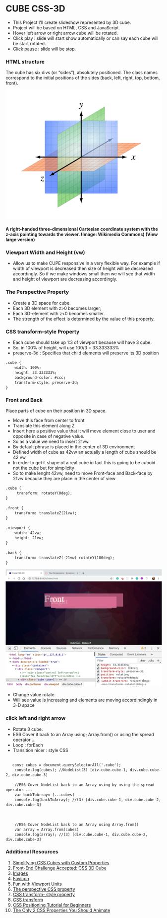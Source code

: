 # CUBE CSS-3D
* This Project I'll create slideshow represented by 3D cube.
* Project will be based on HTML, CSS and JavaScript.
* Hover left arrow or right arrow cube will be rotated.
* Click play : slide will start show automatically or can say each cube will be start rotated.
* Click pause : slide will be stop. 

### HTML structure
The cube has six divs (or “sides”), absolutely positioned. The class names correspond to the initial positions of the sides (back, left, right, top, bottom, front).

![ axes are oriented in a web browser](images/axes.png  " axes ")

#### A right-handed three-dimensional Cartesian coordinate system with the z-axis pointing towards the viewer. (Image: Wikimedia Commons) (View large version)

### Viewport Width and Height (vw) 
- Allow us to make CUPE responsive in a very flexible way. For example if width of viewport is decreased then size of height will be decreased accordingly. So if we make windows small then we will see that width and height of viewport are decreasing accordingly.

### The Perspective Property
* Create a 3D space for cube.
* Each 3D element with z>0 becomes larger; 
* Each 3D-element with z<0 becomes smaller. 
* The strength of the effect is determined by the value of this property.

### CSS transform-style Property
* Each cube should take up 1:3 of viewport because will have 3 cube.
* So, in 100% of height, will use 100/3 = 33.333333%
* preserve-3d :	Specifies that child elements will preserve its 3D position

```
.cube {
    width: 100%;
    height: 33.333333%;
    background-color: #ccc;
    transform-style: preserve-3d;
}

```

### Front and Back
Place parts of cube on their position in 3D space.
* Move this face from center to front
* Translate this element along Z 
* Insert here a positive value that it will move element close to user and opposite in case of negative value.
* So as a value we need to insert 21vw.
* By default phrase is placed in the center of 3D environment
* Defined width of cube as 42vw an actually a length of cube should be 42 vw 
* In order to get it shape of a real cube in fact this is going to be cuboid not the cube but for simplicity
* So to make lenght 42vw, need to move Front-face and  Back-face by 21vw because they are place in the center of view


```
.cube {
     transform: rotateY(0deg);
}

.front {
    transform: translateZ(21vw);
}

.viewport {
    width: 42vw;
    height: 21vw;
}

.back {
    transform: translateZ(-21vw) rotateY(180deg);
}
```
![ rotate front and back ](images/ratateY.gif  "  rotate front and back ")
*  Change value rotate.
* Will see value is increasing and elements are moving accordindingly in 3-D space


### click left and right arrow
* Rotate 3 cube.
* ES6 Cover it back to an Array using; Array.from() or using the spread operator ...
* Loop : forEach
* Transition nicer : style CSS 


```

   const cubes = document.querySelectorAll('.cube');
    console.log(cubes); //NodeList(3) [div.cube.cube-1, div.cube.cube-2, div.cube.cube-3]

    //ES6 Cover NodeList back to an Array using by using the spread operator ...
    var backToArray= [...cubes]
    console.log(backToArray); //(3) [div.cube.cube-1, div.cube.cube-2, div.cube.cube-3]



    //ES6 Cover NodeList back to an Array using Array.from()
    var array = Array.from(cubes)
    console.log(array); //(3) [div.cube.cube-1, div.cube.cube-2, div.cube.cube-3]

```




### Additional Resources
1. <a href="https://css-tricks.com/simplifying-css-cubes-custom-properties/" target="_blank">Simplifying CSS Cubes with Custom Properties</a>
2. <a href="https://www.smashingmagazine.com/2016/07/front-end-challenge-accepted-css-3d-cube/" target="_blank">Front-End Challenge Accepted: CSS 3D Cube</a>
3. <a href="https://pixabay.com/" target="_blank">Images</a>
4. <a href="https://www.freefavicon.com/freefavicons/objects/" target="_blank">Favicon</a>
5. <a href="https://css-tricks.com/fun-viewport-units/" target="_blank">Fun with Viewport Units</a>
6. <a href="https://developer.mozilla.org/en-US/docs/Web/CSS/perspective" target="_blank">The perspective CSS property</a>
7. <a href="https://www.w3schools.com/cssref/css3_pr_transform-style.asp" target="_blank">CSS transform- style property</a>
8. <a href="https://codepen.io/team/css-tricks/pen/ebb6b5a5cec86aa04168f03e26c7501c" target="_blank">CSS transform</a>
9. <a href="https://www.youtube.com/watch?v=wmAP2xvNs08&t=932s" target="_blank">CSS Positioning Tutorial for Beginners</a>
10. <a href="https://www.youtube.com/watch?v=N5EW4HnF6FU&t=24s" target="_blank">The Only 2 CSS Properties You Should Animate</a>



